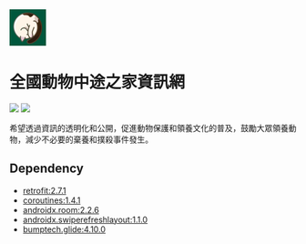 <img src="app/src/main/ic_launcher-playstore.png" height="64"/>

# 全國動物中途之家資訊網

<p align="left">
  <!-- Google Play -->
  <a href="https://play.google.com/store/apps/details?id=com.mrr.animalshelter"><img src="https://img.shields.io/badge/google_play-1.0.1-darkgreen?logo=googleplay"/></a>
  <!-- MVVM -->
  <img src="https://img.shields.io/badge/architecture-mvvm-blue"/>
</p>

希望透過資訊的透明化和公開，促進動物保護和領養文化的普及，鼓勵大眾領養動物，減少不必要的棄養和撲殺事件發生。

## Dependency
- [retrofit:2.7.1](https://github.com/square/retrofit)
- [coroutines:1.4.1](https://github.com/Kotlin/kotlinx.coroutines)
- [androidx.room:2.2.6](https://developer.android.com/jetpack/androidx/releases/room)
- [androidx.swiperefreshlayout:1.1.0](https://developer.android.com/jetpack/androidx/releases/swiperefreshlayout)
- [bumptech.glide:4.10.0](https://github.com/bumptech/glide)

